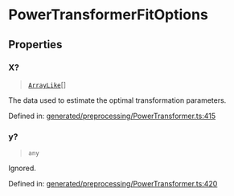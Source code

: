 # PowerTransformerFitOptions

## Properties

### X?

> [`ArrayLike`](../types/ArrayLike.md)[]

The data used to estimate the optimal transformation parameters.

Defined in:  [generated/preprocessing/PowerTransformer.ts:415](https://github.com/transitive-bullshit/scikit-learn-ts/blob/92ab806/packages/sklearn/src/generated/preprocessing/PowerTransformer.ts#L415)

### y?

> `any`

Ignored.

Defined in:  [generated/preprocessing/PowerTransformer.ts:420](https://github.com/transitive-bullshit/scikit-learn-ts/blob/92ab806/packages/sklearn/src/generated/preprocessing/PowerTransformer.ts#L420)
